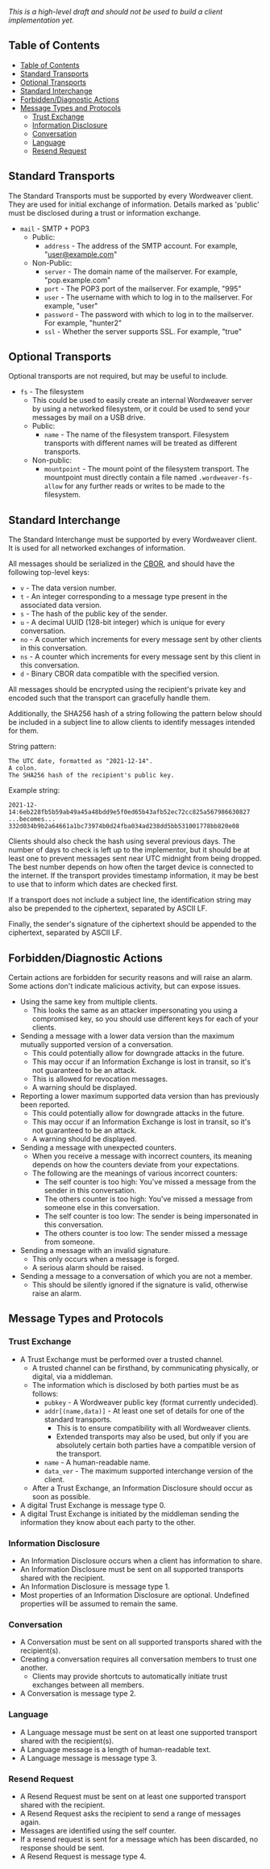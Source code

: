 *This is a high-level draft and should not be used to build a client implementation yet.*

## Table of Contents

- [Table of Contents](#table-of-contents)
- [Standard Transports](#standard-transports)
- [Optional Transports](#optional-transports)
- [Standard Interchange](#standard-interchange)
- [Forbidden/Diagnostic Actions](#forbiddendiagnostic-actions)
- [Message Types and Protocols](#message-types-and-protocols)
  - [Trust Exchange](#trust-exchange)
  - [Information Disclosure](#information-disclosure)
  - [Conversation](#conversation)
  - [Language](#language)
  - [Resend Request](#resend-request)

## Standard Transports

The Standard Transports must be supported by every Wordweaver client. They are used for initial exchange of information. Details marked as 'public' must be disclosed during a trust or information exchange.

* `mail` - SMTP + POP3
  * Public:
    * `address` - The address of the SMTP account. For example, "user@example.com"
  * Non-Public:
    * `server` - The domain name of the mailserver. For example, "pop.example.com"
    * `port` - The POP3 port of the mailserver. For example, "995"
    * `user` - The username with which to log in to the mailserver. For example, "user"
    * `password` - The password with which to log in to the mailserver. For example, "hunter2"
    * `ssl` - Whether the server supports SSL. For example, "true"

## Optional Transports

Optional transports are not required, but may be useful to include.

* `fs` - The filesystem
  * This could be used to easily create an internal Wordweaver server by using a networked filesystem, or it could be used to send your messages by mail on a USB drive.
  * Public:
    * `name` - The name of the filesystem transport. Filesystem transports with different names will be treated as different transports.
  * Non-public:
    * `mountpoint` - The mount point of the filesystem transport. The mountpoint must directly contain a file named `.wordweaver-fs-allow` for any further reads or writes to be made to the filesystem.

## Standard Interchange

The Standard Interchange must be supported by every Wordweaver client. It is used for all networked exchanges of information.

All messages should be serialized in the [CBOR](https://cbor.io/), and should have the following top-level keys:

* `v` - The data version number.
* `t` - An integer corresponding to a message type present in the associated data version.
* `s` - The hash of the public key of the sender.
* `u` - A decimal UUID (128-bit integer) which is unique for every conversation.
* `no` - A counter which increments for every message sent by other clients in this conversation.
* `ns` - A counter which increments for every message sent by this client in this conversation.
* `d` - Binary CBOR data compatible with the specified version.

All messages should be encrypted using the recipient's private key and encoded such that the transport can gracefully handle them.

Additionally, the SHA256 hash of a string following the pattern below should be included in a subject line to allow clients to identify messages intended for them.

String pattern:
```
The UTC date, formatted as "2021-12-14".
A colon.
The SHA256 hash of the recipient's public key.
```

Example string:
```
2021-12-14:6eb228fb5b59ab49a45a48bdd9e5f0ed65b43afb52ec72cc825a567986630827
...becomes...
332d034b9b2a64661a1bc73974b0d24fba034ad238dd5bb531001778bb820e08
```

Clients should also check the hash using several previous days. The number of days to check is left up to the implementor, but it should be at least one to prevent messages sent near UTC midnight from being dropped. The best number depends on how often the target device is connected to the internet. If the transport provides timestamp information, it may be best to use that to inform which dates are checked first.

If a transport does not include a subject line, the identification string may also be prepended to the ciphertext, separated by ASCII LF.

Finally, the sender's signature of the ciphertext should be appended to the ciphertext, separated by ASCII LF.

## Forbidden/Diagnostic Actions

Certain actions are forbidden for security reasons and will raise an alarm. Some actions don't indicate malicious activity, but can expose issues.

* Using the same key from multiple clients.
  * This looks the same as an attacker impersonating you using a compromised key, so you should use different keys for each of your clients.
* Sending a message with a lower data version than the maximum mutually supported version of a conversation.
  * This could potentially allow for downgrade attacks in the future.
  * This may occur if an Information Exchange is lost in transit, so it's not guaranteed to be an attack.
  * This is allowed for revocation messages.
  * A warning should be displayed.
* Reporting a lower maximum supported data version than has previously been reported.
  * This could potentially allow for downgrade attacks in the future.
  * This may occur if an Information Exchange is lost in transit, so it's not guaranteed to be an attack.
  * A warning should be displayed.
* Sending a message with unexpected counters.
  * When you receive a message with incorrect counters, its meaning depends on how the counters deviate from your expectations.
  * The following are the meanings of various incorrect counters:
    * The self counter is too high: You've missed a message from the sender in this conversation.
    * The others counter is too high: You've missed a message from someone else in this conversation.
    * The self counter is too low: The sender is being impersonated in this conversation.
    * The others counter is too low: The sender missed a message from someone.
* Sending a message with an invalid signature.
  * This only occurs when a message is forged.
  * A serious alarm should be raised.
* Sending a message to a conversation of which you are not a member.
  * This should be silently ignored if the signature is valid, otherwise raise an alarm.

## Message Types and Protocols

### Trust Exchange

* A Trust Exchange must be performed over a trusted channel.
  * A trusted channel can be firsthand, by communicating physically, or digital, via a middleman.
  * The information which is disclosed by both parties must be as follows:
    * `pubkey` - A Wordweaver public key (format currently undecided).
    * `addr[(name,data)]` - At least one set of details for one of the standard transports.
      * This is to ensure compatibility with all Wordweaver clients.
      * Extended transports may also be used, but only if you are absolutely certain both parties have a compatible version of the transport.
    * `name` - A human-readable name.
    * `data_ver` - The maximum supported interchange version of the client.
  * After a Trust Exchange, an Information Disclosure should occur as soon as possible.
* A digital Trust Exchange is message type 0.
* A digital Trust Exchange is initiated by the middleman sending the information they know about each party to the other.

### Information Disclosure

* An Information Disclosure occurs when a client has information to share.
* An Information Disclosure must be sent on all supported transports shared with the recipient.
* An Information Disclosure is message type 1.
* Most properties of an Information Disclosure are optional. Undefined properties will be assumed to remain the same.

### Conversation

* A Conversation must be sent on all supported transports shared with the recipient(s).
* Creating a conversation requires all conversation members to trust one another.
  * Clients may provide shortcuts to automatically initiate trust exchanges between all members.
* A Conversation is message type 2.

### Language

* A Language message must be sent on at least one supported transport shared with the recipient(s).
* A Language message is a length of human-readable text.
* A Language message is message type 3.

### Resend Request

* A Resend Request must be sent on at least one supported transport shared with the recipient.
* A Resend Request asks the recipient to send a range of messages again.
* Messages are identified using the self counter.
* If a resend request is sent for a message which has been discarded, no response should be sent.
* A Resend Request is message type 4.